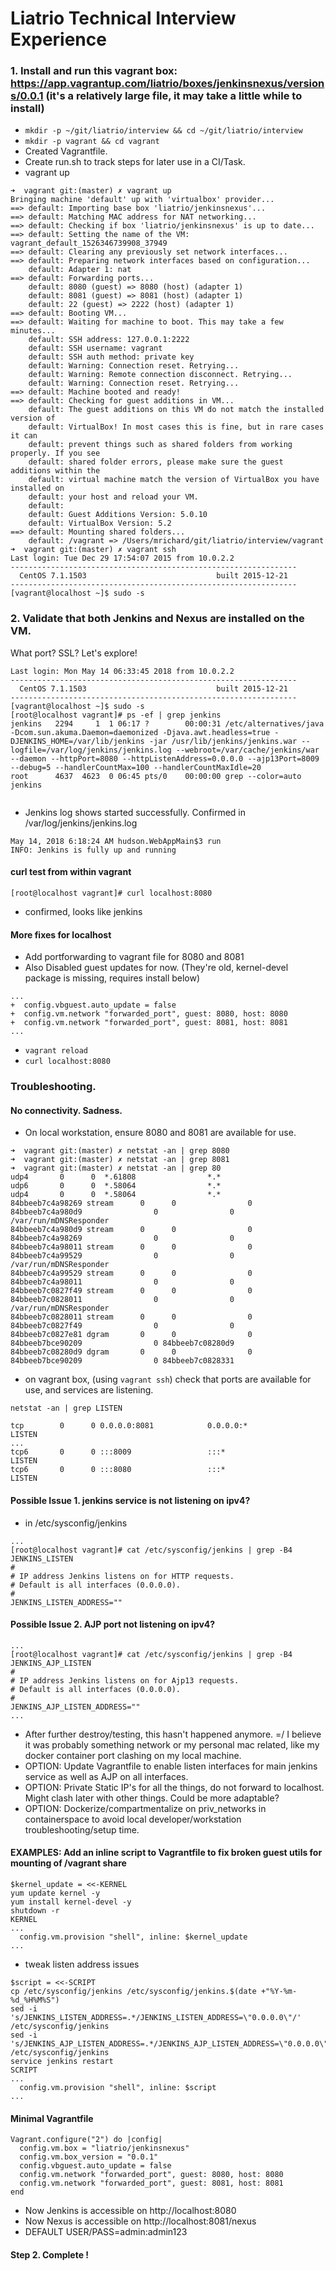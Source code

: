 # Liatrio Technical Interview Experience

### 1. Install and run this vagrant box: https://app.vagrantup.com/liatrio/boxes/jenkinsnexus/versions/0.0.1 (it's a relatively large file, it may take a little while to install)
- `mkdir -p ~/git/liatrio/interview && cd ~/git/liatrio/interview`
- `mkdir -p vagrant && cd vagrant`
- Created Vagrantfile.
- Create run.sh to track steps for later use in a CI/Task.
- vagrant up
```
➜  vagrant git:(master) ✗ vagrant up
Bringing machine 'default' up with 'virtualbox' provider...
==> default: Importing base box 'liatrio/jenkinsnexus'...
==> default: Matching MAC address for NAT networking...
==> default: Checking if box 'liatrio/jenkinsnexus' is up to date...
==> default: Setting the name of the VM: vagrant_default_1526346739908_37949
==> default: Clearing any previously set network interfaces...
==> default: Preparing network interfaces based on configuration...
    default: Adapter 1: nat
==> default: Forwarding ports...
    default: 8080 (guest) => 8080 (host) (adapter 1)
    default: 8081 (guest) => 8081 (host) (adapter 1)
    default: 22 (guest) => 2222 (host) (adapter 1)
==> default: Booting VM...
==> default: Waiting for machine to boot. This may take a few minutes...
    default: SSH address: 127.0.0.1:2222
    default: SSH username: vagrant
    default: SSH auth method: private key
    default: Warning: Connection reset. Retrying...
    default: Warning: Remote connection disconnect. Retrying...
    default: Warning: Connection reset. Retrying...
==> default: Machine booted and ready!
==> default: Checking for guest additions in VM...
    default: The guest additions on this VM do not match the installed version of
    default: VirtualBox! In most cases this is fine, but in rare cases it can
    default: prevent things such as shared folders from working properly. If you see
    default: shared folder errors, please make sure the guest additions within the
    default: virtual machine match the version of VirtualBox you have installed on
    default: your host and reload your VM.
    default:
    default: Guest Additions Version: 5.0.10
    default: VirtualBox Version: 5.2
==> default: Mounting shared folders...
    default: /vagrant => /Users/mrichard/git/liatrio/interview/vagrant
➜  vagrant git:(master) ✗ vagrant ssh
Last login: Tue Dec 29 17:54:07 2015 from 10.0.2.2
----------------------------------------------------------------
  CentOS 7.1.1503                             built 2015-12-21
----------------------------------------------------------------
[vagrant@localhost ~]$ sudo -s
```


### 2. Validate that both Jenkins and Nexus are installed on the VM.

  What port? SSL? Let's explore!

```➜  vagrant git:(master) ✗ vagrant ssh
Last login: Mon May 14 06:33:45 2018 from 10.0.2.2
----------------------------------------------------------------
  CentOS 7.1.1503                             built 2015-12-21
----------------------------------------------------------------
[vagrant@localhost ~]$ sudo -s
[root@localhost vagrant]# ps -ef | grep jenkins
jenkins   2294     1  1 06:17 ?        00:00:31 /etc/alternatives/java -Dcom.sun.akuma.Daemon=daemonized -Djava.awt.headless=true -DJENKINS_HOME=/var/lib/jenkins -jar /usr/lib/jenkins/jenkins.war --logfile=/var/log/jenkins/jenkins.log --webroot=/var/cache/jenkins/war --daemon --httpPort=8080 --httpListenAddress=0.0.0.0 --ajp13Port=8009 --debug=5 --handlerCountMax=100 --handlerCountMaxIdle=20
root      4637  4623  0 06:45 pts/0    00:00:00 grep --color=auto jenkins
 
```

- Jenkins log shows started successfully. Confirmed in /var/log/jenkins/jenkins.log
``` ...
May 14, 2018 6:18:24 AM hudson.WebAppMain$3 run
INFO: Jenkins is fully up and running
```
#### curl test from within vagrant
```[root@localhost vagrant]# curl localhost:8080```
- confirmed, looks like jenkins

#### More fixes for localhost
 - Add portforwarding to vagrant file for 8080 and 8081
 - Also Disabled guest updates for now. (They're old, kernel-devel package is missing, requires install below) 
```
...
+  config.vbguest.auto_update = false
+  config.vm.network "forwarded_port", guest: 8080, host: 8080
+  config.vm.network "forwarded_port", guest: 8081, host: 8081
...
```
-  `vagrant reload`
-  `curl localhost:8080`

### Troubleshooting.
#### No connectivity. Sadness.
- On local workstation, ensure 8080 and 8081 are available for use.
```
➜  vagrant git:(master) ✗ netstat -an | grep 8080
➜  vagrant git:(master) ✗ netstat -an | grep 8081
➜  vagrant git:(master) ✗ netstat -an | grep 80
udp4       0      0  *.61808                *.*
udp6       0      0  *.58064                *.*
udp4       0      0  *.58064                *.*
84bbeeb7c4a98269 stream      0      0                0 84bbeeb7c4a980d9                0                0 /var/run/mDNSResponder
84bbeeb7c4a980d9 stream      0      0                0 84bbeeb7c4a98269                0                0
84bbeeb7c4a98011 stream      0      0                0 84bbeeb7c4a99529                0                0 /var/run/mDNSResponder
84bbeeb7c4a99529 stream      0      0                0 84bbeeb7c4a98011                0                0
84bbeeb7c0827f49 stream      0      0                0 84bbeeb7c0828011                0                0 /var/run/mDNSResponder
84bbeeb7c0828011 stream      0      0                0 84bbeeb7c0827f49                0                0
84bbeeb7c0827e81 dgram       0      0                0 84bbeeb7bce90209                0 84bbeeb7c08280d9
84bbeeb7c08280d9 dgram       0      0                0 84bbeeb7bce90209                0 84bbeeb7c0828331
```
- on vagrant box, (using `vagrant ssh`) check that ports are available for use, and services are listening.
```
netstat -an | grep LISTEN

tcp        0      0 0.0.0.0:8081            0.0.0.0:*               LISTEN
...
tcp6       0      0 :::8009                 :::*                    LISTEN
tcp6       0      0 :::8080                 :::*                    LISTEN
```
#### Possible Issue 1. jenkins service is not listening on ipv4?
-  in /etc/sysconfig/jenkins
```
...
[root@localhost vagrant]# cat /etc/sysconfig/jenkins | grep -B4 JENKINS_LISTEN
#
# IP address Jenkins listens on for HTTP requests.
# Default is all interfaces (0.0.0.0).
#
JENKINS_LISTEN_ADDRESS=""
```
#### Possible Issue 2. AJP port not listening on ipv4?
```
...
[root@localhost vagrant]# cat /etc/sysconfig/jenkins | grep -B4 JENKINS_AJP_LISTEN
#
# IP address Jenkins listens on for Ajp13 requests.
# Default is all interfaces (0.0.0.0).
#
JENKINS_AJP_LISTEN_ADDRESS=""
...
```
 - After further destroy/testing, this hasn't happened anymore. =/ I believe it was probably something network or my personal mac related, like my docker container port clashing on my local machine.
 - OPTION: Update Vagrantfile to enable listen interfaces for main jenkins service as well as AJP on all interfaces.
 - OPTION: Private Static IP's for all the things, do not forward to localhost. Might clash later with other things. Could be more adaptable?
 - OPTION: Dockerize/compartmentalize on priv_networks in containerspace to avoid local developer/workstation troubleshooting/setup time.

#### EXAMPLES: Add an inline script to Vagrantfile to fix broken guest utils for mounting of /vagrant share
```
$kernel_update = <<-KERNEL
yum update kernel -y
yum install kernel-devel -y
shutdown -r
KERNEL
...
  config.vm.provision "shell", inline: $kernel_update
...
```

 - tweak listen address issues
```
$script = <<-SCRIPT
cp /etc/sysconfig/jenkins /etc/sysconfig/jenkins.$(date +"%Y-%m-%d_%H%M%S")
sed -i 's/JENKINS_LISTEN_ADDRESS=.*/JENKINS_LISTEN_ADDRESS=\"0.0.0.0\"/' /etc/sysconfig/jenkins
sed -i 's/JENKINS_AJP_LISTEN_ADDRESS=.*/JENKINS_AJP_LISTEN_ADDRESS=\"0.0.0.0\"/' /etc/sysconfig/jenkins
service jenkins restart
SCRIPT
...
  config.vm.provision "shell", inline: $script
...
```
#### Minimal Vagrantfile
```
Vagrant.configure("2") do |config|
  config.vm.box = "liatrio/jenkinsnexus"
  config.vm.box_version = "0.0.1"
  config.vbguest.auto_update = false
  config.vm.network "forwarded_port", guest: 8080, host: 8080
  config.vm.network "forwarded_port", guest: 8081, host: 8081
end
```
- Now Jenkins is accessible on http://localhost:8080
- Now Nexus is accessible on http://localhost:8081/nexus
 - DEFAULT USER/PASS=admin:admin123

#### Step 2. Complete !
